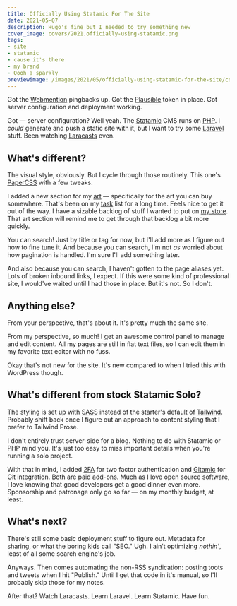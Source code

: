 ```yaml
---
title: Officially Using Statamic For The Site
date: 2021-05-07
description: Hugo's fine but I needed to try something new
cover_image: covers/2021.officially-using-statamic.png
tags:
- site
- statamic
- cause it's there
- my brand
- Oooh a sparkly
previewimage: /images/2021/05/officially-using-statamic-for-the-site/cover.png
---
```

[Webmention]: https://webmention.io
[Plausible]: https://plausible.io

Got the [Webmention] pingbacks up.
Got the [Plausible] token in place.
Got server configuration and deployment working.

[Statamic]: https://statamic.com
[PHP]: https://php.net
[Laravel]: https://laravel.com/
[Laracasts]: https://laracasts.com/

Got — server configuration?
Well yeah.
The [Statamic] CMS runs on [PHP].
I *could* generate and push a static site with it, but I want to try some [Laravel] stuff.
Been watching [Laracasts] even.

## What's different?

[PaperCSS]: https://www.getpapercss.com/

The visual style, obviously.
But I cycle through those routinely.
This one's [PaperCSS] with a few tweaks.

[art]: /art
[task]: /tags/taskwarrior
[my store]: https://www.designbyhumans.com/shop/randomgeek/

I added a new section for my [art] — specifically for the art you can buy somewhere.
That's been on my [task] list for a long time.
Feels nice to get it out of the way.
I have a sizable backlog of stuff I wanted to put on [my store].
That art section will remind me to get through that backlog a bit more quickly.

You can search!
Just by title or tag for now, but I'll add more as I figure out how to fine tune it.
And because you can search, I'm not *as* worried about how pagination is handled.
I'm sure I'll add something later.

And also because you can search, I haven't gotten to the page aliases yet.
Lots of broken inbound links, I expect.
If this were some kind of professional site, I would've waited until I had those in place.
But it's not.
So I don't.

## Anything else?

From your perspective, that's about it.
It's pretty much the same site.

From my perspective, so much!
I get an awesome control panel to manage and edit content.
All my pages are still in flat text files, so I can edit them in my favorite text editor with no fuss.

Okay that's not new for the site.
It's new compared to when I tried this with WordPress though.

## What's different from stock Statamic Solo?

[SASS]: https://sass-lang.com/
[Tailwind]: https://tailwindcss.com/

The styling is set up with [SASS] instead of the starter's default of [Tailwind].
Probably shift back once I figure out an approach to content styling that I prefer to Tailwind Prose.

I don't entirely trust server-side for a blog.
Nothing to do with Statamic or PHP mind you.
It's just too easy to miss important details when you're running a solo project.

[2FA]: https://statamic.com/addons/jrc9designstudio/2fa
[Gitamic]: https://statamic.com/addons/simonhamp/gitamic

With that in mind, I added [2FA] for two factor authentication and [Gitamic] for Git integration.
Both are paid add-ons.
Much as I love open source software, I love knowing that good developers get a good dinner even more.
Sponsorship and patronage only go so far — on my monthly budget, at least.

## What's next?

There's still some basic deployment stuff to figure out.
Metadata for sharing, or what the boring kids call "SEO."
Ugh.
I ain't optimizing *nothin'*, least of all some search engine's job.

Anyways.
Then comes automating the non-RSS syndication: posting toots and tweets when I hit "Publish."
Until I get that code in it's manual, so I'll probably skip those for my notes.

After that?
Watch Laracasts.
Learn Laravel.
Learn Statamic.
Have fun.